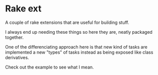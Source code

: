 Rake ext
========

A couple of rake extensions that are useful for building stuff.

I always end up needing these things so here they are, neatly packaged
together.

One of the differenciating approach here is that new kind of tasks are
implemented a new "types" of tasks instead as being exposed like
class derivatives.

Check out the example to see what I mean.
